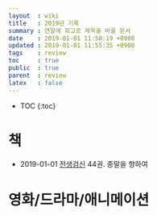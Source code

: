 ```yaml
---
layout  : wiki
title   : 2019년 기록
summary : 연말에 회고로 제목을 바꿀 문서
date    : 2019-01-01 11:50:19 +0900
updated : 2019-01-01 11:55:35 +0900
tags    : review
toc     : true
public  : true
parent  : review
latex   : false
---
```

* TOC
{:toc}

# 책

* 2019-01-01 [전생검신](https://ridibooks.com/v2/Detail?id=2989000001&_s=search&_q=%EC%A0%84%EC%83%9D%EA%B2%80%EC%8B%A0%2044%EA%B6%8C ) 44권. 종말을 향하여

# 영화/드라마/애니메이션

